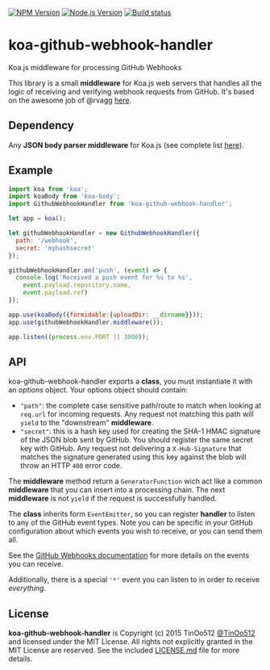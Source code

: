 [![NPM Version][npm-image]][npm-url]
[![Node.js Version][node-version-image]][node-version-url]
[![Build status][travis-image]][travis-url]

# koa-github-webhook-handler
Koa.js middleware for processing GitHub Webhooks

This library is a small **middleware** for Koa.js web servers that handles all the logic of receiving and verifying webhook requests from GitHub. It's based on the awesome job of @rvagg [here](https://github.com/rvagg/github-webhook-handler).

## Dependency

Any **JSON body parser middleware** for Koa.js (see complete list [here](https://github.com/koajs/koa/wiki#body-parsing)).

## Example

```js
import koa from 'koa';
import koaBody from 'koa-body';
import GithubWebhookHandler from 'koa-github-webhook-handler';

let app = koa();

let githubWebhookHandler = new GithubWebhookHandler({
  path: '/webhook',
  secret: 'myhashsecret'
});

githubWebhookHandler.on('push', (event) => {
  console.log('Received a push event for %s to %s',
    event.payload.repository.name,
    event.payload.ref)
});

app.use(koaBody({formidable:{uploadDir: __dirname}}));
app.use(githubWebhookHandler.middleware());

app.listen((process.env.PORT || 3000));
```

## API

koa-github-webhook-handler exports a **class**, you must instantiate it with an *options* object. Your options object should contain:

 * `"path"`: the complete case sensitive path/route to match when looking at `req.url` for incoming requests. Any request not matching this path will `yield` to the "downstream" **middleware**.
 * `"secret"`: this is a hash key used for creating the SHA-1 HMAC signature of the JSON blob sent by GitHub. You should register the same secret key with GitHub. Any request not delivering a `X-Hub-Signature` that matches the signature generated using this key against the blob will throw an HTTP `400` error code.

The **middleware** method return a `GeneratorFunction` wich act like a common **middleware** that you can insert into a processing chain. The next **middleware** is not `yield` if the request is successfully handled.

The **class** inherits form `EventEmitter`, so you can register **handler** to listen to any of the GitHub event types. Note you can be specific in your GitHub configuration about which events you wish to receive, or you can send them all.

See the [GitHub Webhooks documentation](https://developer.github.com/webhooks/) for more details on the events you can receive.

Additionally, there is a special `'*'` event you can listen to in order to receive _everything_.

## License

**koa-github-webhook-handler** is Copyright (c) 2015 TinOo512 [@TinOo512](https://twitter.com/TinOo512) and licensed under the MIT License. All rights not explicitly granted in the MIT License are reserved. See the included [LICENSE.md](./LICENSE.md) file for more details.

[npm-image]: https://img.shields.io/npm/v/koa-github-webhook-handler.svg
[npm-url]: https://npmjs.org/package/koa-github-webhook-handler
[node-version-image]: https://img.shields.io/node/v/koa-github-webhook-handler.svg
[node-version-url]: http://nodejs.org/download/
[travis-image]: https://img.shields.io/travis/TinOo512/koa-github-webhook-handler/master.svg
[travis-url]: https://travis-ci.org/TinOo512/koa-github-webhook-handler
